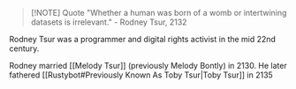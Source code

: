 > [!NOTE] Quote
> "Whether a human was born of a womb or intertwining datasets is irrelevant." - Rodney Tsur, 2132

Rodney Tsur was a programmer and digital rights activist in the mid 22nd century.

Rodney married [[Melody Tsur]] (previously Melody Bontly) in 2130. He later fathered [[Rustybot#Previously Known As Toby Tsur|Toby Tsur]] in 2135